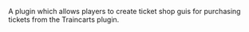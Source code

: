 A plugin which allows players to create ticket shop guis for purchasing tickets from the Traincarts plugin.
